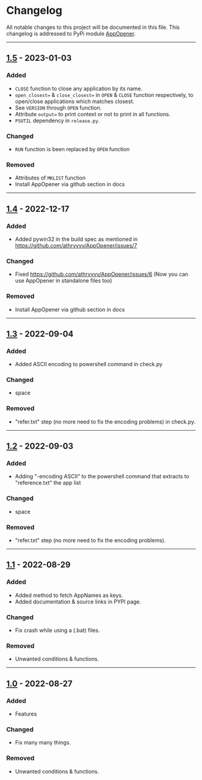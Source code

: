 # Changelog

All notable changes to this project will be documented in this file.
This changelog is addressed to PyPi module [AppOpener].

---

## [1.5] - 2023-01-03

### Added
- `CLOSE` function to close any application by its name.
- `open_closest=` & `close_closest=` in `OPEN` & `CLOSE` function respectively, to open/close applications which matches closest.
- See `VERSION` through `OPEN` function.
- Attribute `output=` to print context or not to print in all functions.
- `PSUTIL` dependency in `release.py`.

### Changed
- `RUN` function is been replaced by `OPEN` function

### Removed
- Attributes of `MKLIST` function
- Install AppOpener via github section in docs

---

## [1.4] - 2022-12-17

### Added
- Added pywin32 in the build spec as mentioned in https://github.com/athrvvvv/AppOpener/issues/7

### Changed
- Fixed https://github.com/athrvvvv/AppOpener/issues/6 (Now you can use AppOpener in standalone files too)

### Removed
- Install AppOpener via github section in docs

---

## [1.3] - 2022-09-04

### Added
- Added ASCII encoding to powershell command in check.py

### Changed
- space

### Removed
- "refer.txt" step (no more need to fix the encoding problems) in check.py.

---

## [1.2] - 2022-09-03

### Added
- Adding "-encoding ASCII" to the powershell command that extracts to "reference.txt" the app list

### Changed
- space

### Removed
- "refer.txt" step (no more need to fix the encoding problems).

---

## [1.1] - 2022-08-29

### Added
- Added method to fetch AppNames as keys.
- Added documentation & source links in PYPI page.

### Changed
- Fix crash while using a (.bat) files.

### Removed
- Unwanted conditions & functions.

---

## [1.0] - 2022-08-27

### Added
- Features

### Changed
- Fix many many things.

### Removed
- Unwanted conditions & functions.

[1.5]: https://pypi.org/project/AppOpener/1.5/
[1.4]: https://pypi.org/project/AppOpener/1.4/
[1.3]: https://pypi.org/project/AppOpener/1.3/
[1.2]: https://pypi.org/project/AppOpener/1.2/
[1.1]: https://pypi.org/project/AppOpener/1.1/
[1.0]: https://pypi.org/project/AppOpener/1.0/
[AppOpener]: https://pypi.org/project/AppOpener